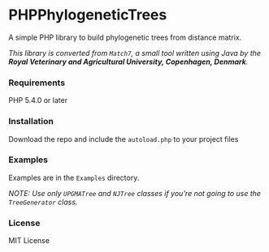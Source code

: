 # PHPPhylogeneticTrees
A simple PHP library to build phylogenetic trees from distance matrix.

_This library is converted from `Match7`, a small tool written using Java
 by the **Royal Veterinary and Agricultural University, Copenhagen, Denmark**._

### Requirements
PHP 5.4.0 or later

### Installation
Download the repo and include the `autoload.php` to your project files

### Examples
Examples are in the `Examples` directory.

_NOTE: Use only `UPGMATree` and `NJTree` classes if you're not going to use the `TreeGenerator` class._

### License
MIT License
